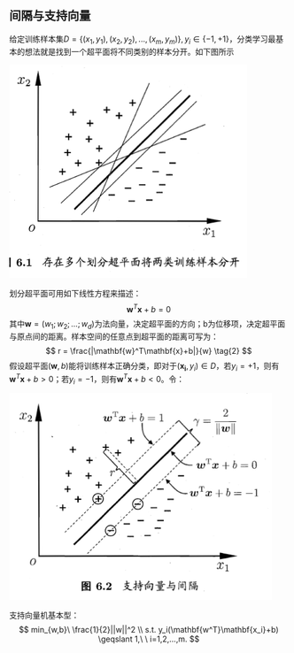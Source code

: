 ## 间隔与支持向量

给定训练样本集$D=\{(x_1,y_1),(x_2,y_2),...,(x_m,y_m)\},y_i \in \{-1,+1\}$，分类学习最基本的想法就是找到一个超平面将不同类别的样本分开。如下图所示

![](pic/svm.png)

划分超平面可用如下线性方程来描述：
$$
\mathbf{w}^T \mathbf{x}+b = 0 \tag{1}
$$
其中$\mathbf{w}=(w_1;w_2;...;w_d)$为法向量，决定超平面的方向；b为位移项，决定超平面与原点间的距离。样本空间的任意点到超平面的距离可写为：
$$
r = \frac{|\mathbf{w}^T\mathbf{x}+b|}{w} \tag{2}
$$
假设超平面$(\mathbf{w},b)$能将训练样本正确分类，即对于$(\mathbf{x_i},y_i) \in D$，若$y_i=+1$，则有$\mathbf{w}^T \mathbf{x}+b >0$；若$y_i=-1$，则有$\mathbf{w}^T \mathbf{x}+b <0$。令：



![](pic/svm2.png)

支持向量机基本型：
$$
min_{w,b}\ \frac{1}{2}||w||^2 \\
s.t. y_i(\mathbf{w^T}\mathbf{x_i}+b) \geqslant 1,\ \ i=1,2,...,m.
$$
